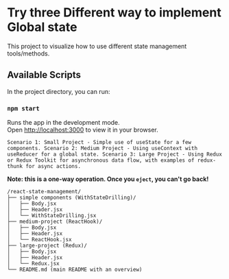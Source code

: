 # Try three Different way to implement Global state

This project to visualize how to use different state management tools/methods.

## Available Scripts

In the project directory, you can run:

### `npm start`

Runs the app in the development mode.\
Open [http://localhost:3000](http://localhost:3000) to view it in your browser.

`
Scenario 1: Small Project - Simple use of useState for a few components.
Scenario 2: Medium Project - Using useContext with useReducer for a global state.
Scenario 3: Large Project - Using Redux or Redux Toolkit for asynchronous data flow, with examples of redux-thunk for async actions.
`

**Note: this is a one-way operation. Once you `eject`, you can't go back!**

```
/react-state-management/
├── simple components (WithStateDrilling)/
│   ├── Body.jsx
│   ├── Header.jsx
│   └── WithStateDrilling.jsx
├── medium-project (ReactHook)/
│   ├── Body.jsx
│   ├── Header.jsx
│   └── ReactHook.jsx
├── large-project (Redux)/
│   ├── Body.jsx
│   ├── Header.jsx
│   └── Redux.jsx
└── README.md (main README with an overview)
```
